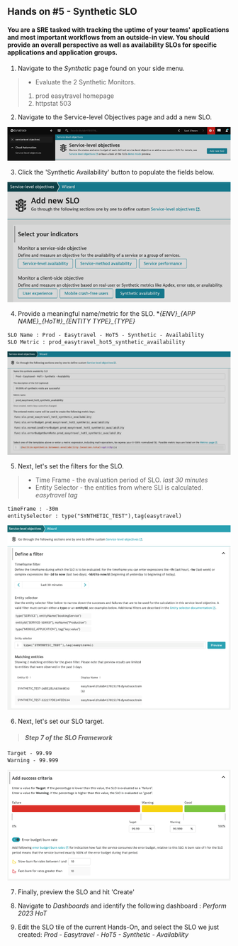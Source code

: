 ## Hands on #5 - Synthetic SLO

#### You are a SRE tasked with tracking the uptime of your teams' applications and most important workflows from an outside-in view. You should provide an overall perspective as well as availability SLOs for specific applications and application groups.

1. Navigate to the *Synthetic* page found on your side menu.
> - Evaluate the 2 Synthetic Monitors.</br>
> 1. prod easytravel homepage </br>
> 2. httpstat 503 </br>

2. Navigate to the Service-level Objectives page and add a new SLO. 

![](../../assets/images/handson5_2.png)

3. Click the 'Synthetic Availability' button to populate the fields below.

![](../../assets/images/handson5_3.png)

4. Provide a meaningful name/metric for the SLO. **{ENV}\_{APP NAME}\_{HoT#}\_{ENTITY TYPE}\_{TYPE}*

```
SLO Name : Prod - Easytravel - HoT5 - Synthetic - Availability
SLO Metric : prod_easytravel_hot5_synthetic_availability
```

![](../../assets/images/handson5_4.png)


5. Next, let's set the filters for the SLO.
> - Time Frame - the evaluation period of SLO. *last 30 minutes* </br>
> - Entity Selector - the entities from where SLI is calculated. *easytravel tag*</br>

```
timeFrame : -30m
entitySelector : type("SYNTHETIC_TEST"),tag(easytravel)
```

![](../../assets/images/handson5_5.png)

6. Next, let's set our SLO target.
> #### *Step 7 of the SLO Framework* </br>

```
Target - 99.99
Warning - 99.999
```

![](../../assets/images/handson5_6.png)

7. Finally, preview the SLO and hit 'Create'

8. Navigate to *Dashboards* and identify the following dashboard : *Perform 2023 HoT*

9. Edit the SLO tile of the current Hands-On, and select the SLO we just created: *Prod - Easytravel - HoT5 - Synthetic - Availability*
